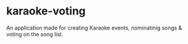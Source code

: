 # karaoke-voting
An application made for creating Karaoke events, nominatinig songs & voting on the song list.
